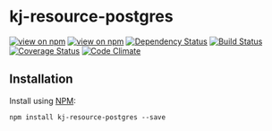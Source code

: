 # kj-resource-postgres
[![view on npm](http://img.shields.io/npm/v/kj-resource-postgres.svg)](https://www.npmjs.org/package/kj-resource-postgres)
[![view on npm](https://img.shields.io/npm/dm/kj-resource-postgres.svg)](https://www.npmjs.org/package/kj-resource-postgres)
[![Dependency Status](https://david-dm.org/ronelliott/kj-resource-postgres.svg)](https://david-dm.org/ronelliott/kj-resource-postgres)
[![Build Status](https://travis-ci.org/ronelliott/kj-resource-postgres.png)](https://travis-ci.org/ronelliott/kj-resource-postgres)
[![Coverage Status](https://coveralls.io/repos/ronelliott/kj-resource-postgres/badge.svg?branch=master)](https://coveralls.io/r/ronelliott/kj-resource-postgres?branch=master)
[![Code Climate](https://codeclimate.com/github/ronelliott/kj-resource-postgres/badges/gpa.svg)](https://codeclimate.com/github/ronelliott/kj-resource-postgres)


## Installation
Install using [NPM](https://github.com/isaacs/npm):

    npm install kj-resource-postgres --save
